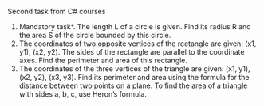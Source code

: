 Second task from C# courses

1. Mandatory task*. The length L of a circle is given. Find its radius R and the area S of the circle bounded by this circle.
2. The coordinates of two opposite vertices of the rectangle are given: (x1, y1), (x2, y2). 
	The sides of the rectangle are parallel to the coordinate axes. 
	Find the perimeter and area of this rectangle.
3. The coordinates of the three vertices of the triangle are given: (x1, y1), (x2, y2), (x3, y3). 
	Find its perimeter and area using the formula for the distance between two points on a plane. 
	To find the area of a triangle with sides a, b, c, use Heron’s formula.